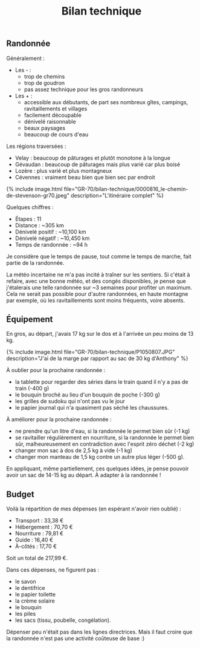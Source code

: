 ﻿---
title: "Bilan technique"
permalink: /GR-70/bilan-technique/
---

## Randonnée

Généralement :
* Les - :
    * trop de chemins
    * trop de goudron
    * pas assez technique pour les gros randonneurs
* Les + :
    * accessible aux débutants, de part ses nombreux gîtes, campings, ravitaillements et villages
    * facilement découpable
    * dénivelé raisonnable
    * beaux paysages
    * beaucoup de cours d'eau

Les régions traversées :
* Velay : beaucoup de pâturages et plutôt monotone à la longue
* Gévaudan : beaucoup de pâturages mais plus varié car plus boisé
* Lozère : plus varié et plus montagneux
* Cévennes : vraiment beau bien que bien sec par endroit

{% include image.html file="GR-70/bilan-technique/0000816_le-chemin-de-stevenson-gr70.jpeg" description="L'itinéraire complet" %}

Quelques chiffres :
* Étapes : 11
* Distance : ~305 km
* Dénivelé positif : ~10,100 km
* Dénivelé négatif : ~10,450 km
* Temps de randonnée : ~94 h

Je considère que le temps de pause, tout comme le temps de marche, fait partie de la randonnée.

La météo incertaine ne m'a pas incité à traîner sur les sentiers.
Si c'était à refaire, avec une bonne météo, et des congés disponibles, je pense que j'étalerais une telle randonnée sur ~3 semaines pour profiter un maximum.
Cela ne serait pas possible pour d'autre randonnées, en haute montagne par exemple, où les ravitaillements sont moins fréquents, voire absents.

## Équipement

En gros, au départ, j'avais 17 kg sur le dos et à l'arrivée un peu moins de 13 kg.

{% include image.html file="GR-70/bilan-technique/P1050807.JPG" description="J'ai de la marge par rapport au sac de 30 kg d'Anthony" %}

À oublier pour la prochaine randonnée :
* la tablette pour regarder des séries dans le train quand il n'y a pas de train (-400 g)
* le bouquin broché au lieu d'un bouquin de poche (-300 g)
* les grilles de sudoku qui n'ont pas vu le jour
* le papier journal qui n'a quasiment pas séché les chaussures.

À améliorer pour la prochaine randonnée :
* ne prendre qu'un litre d'eau, si la randonnée le permet bien sûr (-1 kg)
* se ravitailler régulièrement en nourriture, si la randonnée le permet bien sûr, malheureusement en contradiction avec l'esprit zéro déchet (-2 kg)
* changer mon sac à dos de 2,5 kg à vide (-1 kg)
* changer mon manteau de 1,5 kg contre un autre plus léger (-500 g).

En appliquant, même partiellement, ces quelques idées, je pense pouvoir avoir un sac de 14-15 kg au départ. À adapter à la randonnée !

## Budget

Voilà la répartition de mes dépenses (en espérant n'avoir rien oublié) :
* Transport : 33,38 €
* Hébergement : 70,70 €
* Nourriture : 79,81 €
* Guide : 16,40 €
* À-côtés : 17,70 €

Soit un total de 217,99 €.

Dans ces dépenses, ne figurent pas :
* le savon
* le dentifrice
* le papier toilette
* la crème solaire
* le bouquin
* les piles
* les sacs (tissu, poubelle, congélation).

Dépenser peu n'était pas dans les lignes directrices. Mais il faut croire que la randonnée n'est pas une activité coûteuse de base :)
